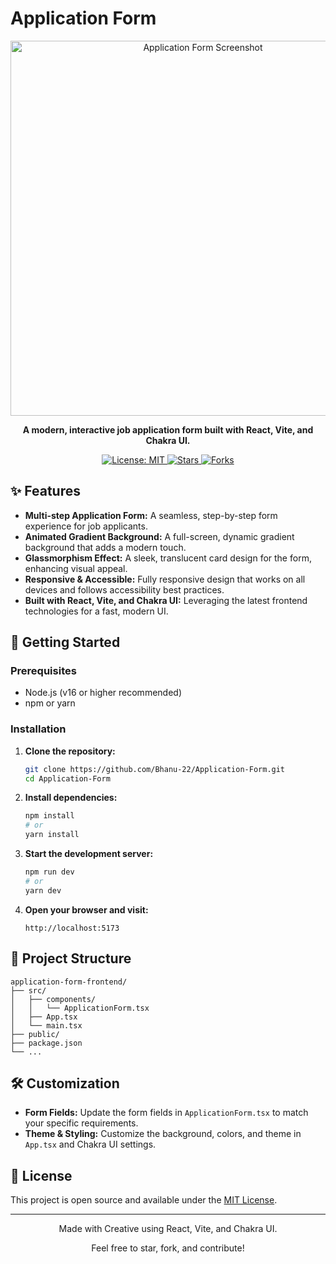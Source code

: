 # Application Form

<div align="center">
  <img src="screenshot.png" alt="Application Form Screenshot" width="600"/>
  <br/>
  <p>
    <strong>A modern, interactive job application form built with React, Vite, and Chakra UI.</strong>
  </p>
  <p>
    <a href="https://github.com/Bhanu-22/Application-Form/blob/main/LICENSE">
      <img src="https://img.shields.io/badge/license-MIT-blue.svg" alt="License: MIT"/>
    </a>
    <a href="https://github.com/Bhanu-22/Application-Form/stargazers">
      <img src="https://img.shields.io/github/stars/Bhanu-22/Application-Form?style=social" alt="Stars"/>
    </a>
    <a href="https://github.com/Bhanu-22/Application-Form/network">
      <img src="https://img.shields.io/github/forks/Bhanu-22/Application-Form?style=social" alt="Forks"/>
    </a>
  </p>
</div>

## ✨ Features

- **Multi-step Application Form:** A seamless, step-by-step form experience for job applicants.
- **Animated Gradient Background:** A full-screen, dynamic gradient background that adds a modern touch.
- **Glassmorphism Effect:** A sleek, translucent card design for the form, enhancing visual appeal.
- **Responsive & Accessible:** Fully responsive design that works on all devices and follows accessibility best practices.
- **Built with React, Vite, and Chakra UI:** Leveraging the latest frontend technologies for a fast, modern UI.

## 🚀 Getting Started

### Prerequisites

- Node.js (v16 or higher recommended)
- npm or yarn

### Installation

1. **Clone the repository:**
   ```bash
   git clone https://github.com/Bhanu-22/Application-Form.git
   cd Application-Form
   ```

2. **Install dependencies:**
   ```bash
   npm install
   # or
   yarn install
   ```

3. **Start the development server:**
   ```bash
   npm run dev
   # or
   yarn dev
   ```

4. **Open your browser and visit:**
   ```
   http://localhost:5173
   ```

## 📁 Project Structure

```
application-form-frontend/
├── src/
│   ├── components/
│   │   └── ApplicationForm.tsx
│   ├── App.tsx
│   └── main.tsx
├── public/
├── package.json
└── ...
```

## 🛠️ Customization

- **Form Fields:** Update the form fields in `ApplicationForm.tsx` to match your specific requirements.
- **Theme & Styling:** Customize the background, colors, and theme in `App.tsx` and Chakra UI settings.

## 📝 License

This project is open source and available under the [MIT License](LICENSE).

---

<div align="center">
  <p>Made with Creative using React, Vite, and Chakra UI.</p>
  <p>Feel free to star, fork, and contribute!</p>
</div>
